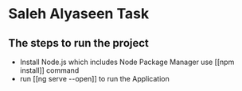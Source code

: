 # Saleh Alyaseen Task
## The steps to run the project
- Install Node.js which includes Node Package Manager
  use [[npm install]] command
- run [[ng serve --open]] to run the Application
